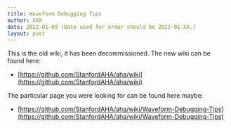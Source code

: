 ```yaml
---
title: Waveform Debugging Tips
author: XXX
date: 2022-01-09 (Date used for order should be 2022-01-XX.)
layout: post
---
```


  
This is the old wiki, it has been decommissioned. The new wiki can be found here:
* [https://github.com/StanfordAHA/aha/wiki](https://github.com/StanfordAHA/aha/wiki)

The particular page you were looking for can be found here maybe:
* [https://github.com/StanfordAHA/aha/wiki/Waveform-Debugging-Tips](https://github.com/StanfordAHA/aha/wiki/Waveform-Debugging-Tips)

